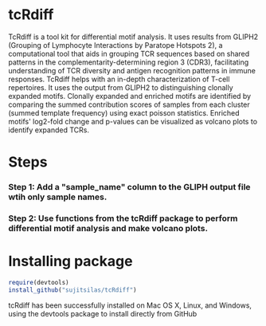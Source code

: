 # tcRdiff
TcRdiff is a tool kit for differential motif analysis. It uses results from GLIPH2 (Grouping of Lymphocyte Interactions by Paratope Hotspots 2), a computational tool that aids in grouping TCR sequences based on shared patterns in the complementarity-determining region 3 (CDR3), facilitating understanding of TCR diversity and antigen recognition patterns in immune responses. TcRdiff helps with an in-depth characterization of T-cell repertoires. It uses the output from GLIPH2 to distinguishing clonally expanded motifs. Clonally expanded and enriched motifs are identified by comparing the summed contribution scores of samples from each cluster (summed template frequency) using exact poisson statistics. Enriched motifs' log2-fold change and p-values can be visualized as volcano plots to identify expanded TCRs.

# Steps
### Step 1: Add a "sample_name" column to the GLIPH output file wtih only sample names. 
### Step 2: Use functions from the tcRdiff package to perform differential motif analysis and make volcano plots.


# Installing package
```R
require(devtools)
install_github("sujitsilas/tcRdiff")
```
tcRdiff has been successfully installed on Mac OS X, Linux, and Windows, using the devtools package to install directly from GitHub

